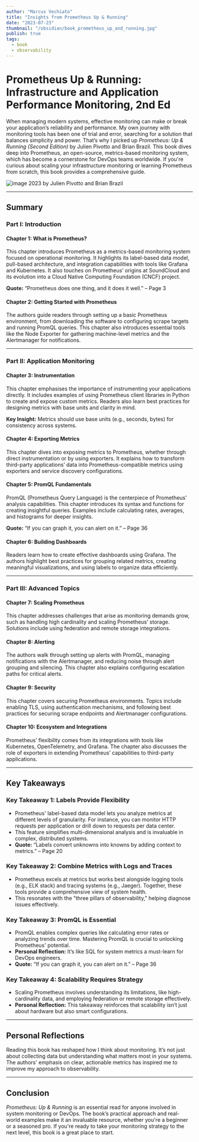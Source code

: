 ```yaml
---
author: "Marcus Vechiato"
title: "Insights from Prometheus Up & Running"
date: "2023-07-23"
thumbnail: "/obsidian/book_prometheus_up_and_running.jpg"
publish: true
tags:
  - book
  - observability
--- 
```


# **Prometheus Up & Running: Infrastructure and Application Performance Monitoring, 2nd Ed**

When managing modern systems, effective monitoring can make or break your application’s reliability and performance. My own journey with monitoring tools has been one of trial and error, searching for a solution that balances simplicity and power. That’s why I picked up _Prometheus: Up & Running (Second Edition)_ by Julien Pivotto and Brian Brazil. This book dives deep into Prometheus, an open-source, metrics-based monitoring system, which has become a cornerstone for DevOps teams worldwide. If you're curious about scaling your infrastructure monitoring or learning Prometheus from scratch, this book provides a comprehensive guide.


![image](/obsidian/book_prometheus_up_and_running.jpg)
2023 by Julien Pivotto and Brian Brazil

---

## **Summary**

### **Part I: Introduction**

#### **Chapter 1: What is Prometheus?**

This chapter introduces Prometheus as a metrics-based monitoring system focused on operational monitoring. It highlights its label-based data model, pull-based architecture, and integration capabilities with tools like Grafana and Kubernetes. It also touches on Prometheus’ origins at SoundCloud and its evolution into a Cloud Native Computing Foundation (CNCF) project.

**Quote:** “Prometheus does one thing, and it does it well.” – Page 3

#### **Chapter 2: Getting Started with Prometheus**

The authors guide readers through setting up a basic Prometheus environment, from downloading the software to configuring scrape targets and running PromQL queries. This chapter also introduces essential tools like the Node Exporter for gathering machine-level metrics and the Alertmanager for notifications.

---

### **Part II: Application Monitoring**

#### **Chapter 3: Instrumentation**

This chapter emphasises the importance of instrumenting your applications directly. It includes examples of using Prometheus client libraries in Python to create and expose custom metrics. Readers also learn best practices for designing metrics with base units and clarity in mind.

**Key Insight:** Metrics should use base units (e.g., seconds, bytes) for consistency across systems.

#### **Chapter 4: Exporting Metrics**

This chapter dives into exposing metrics to Prometheus, whether through direct instrumentation or by using exporters. It explains how to transform third-party applications’ data into Prometheus-compatible metrics using exporters and service discovery configurations.

#### **Chapter 5: PromQL Fundamentals**

PromQL (Prometheus Query Language) is the centerpiece of Prometheus’ analysis capabilities. This chapter introduces its syntax and functions for creating insightful queries. Examples include calculating rates, averages, and histograms for deeper insights.

**Quote:** “If you can graph it, you can alert on it.” – Page 36

#### **Chapter 6: Building Dashboards**

Readers learn how to create effective dashboards using Grafana. The authors highlight best practices for grouping related metrics, creating meaningful visualizations, and using labels to organize data efficiently.

---

### **Part III: Advanced Topics**

#### **Chapter 7: Scaling Prometheus**

This chapter addresses challenges that arise as monitoring demands grow, such as handling high cardinality and scaling Prometheus’ storage. Solutions include using federation and remote storage integrations.

#### **Chapter 8: Alerting**

The authors walk through setting up alerts with PromQL, managing notifications with the Alertmanager, and reducing noise through alert grouping and silencing. This chapter also explains configuring escalation paths for critical alerts.

#### **Chapter 9: Security**

This chapter covers securing Prometheus environments. Topics include enabling TLS, using authentication mechanisms, and following best practices for securing scrape endpoints and Alertmanager configurations.

#### **Chapter 10: Ecosystem and Integrations**

Prometheus’ flexibility comes from its integrations with tools like Kubernetes, OpenTelemetry, and Grafana. The chapter also discusses the role of exporters in extending Prometheus’ capabilities to third-party applications.

---

## **Key Takeaways**

### **Key Takeaway 1: Labels Provide Flexibility**

- Prometheus' label-based data model lets you analyze metrics at different levels of granularity. For instance, you can monitor HTTP requests per application or drill down to requests per data center.
- This feature simplifies multi-dimensional analysis and is invaluable in complex, distributed systems.
- **Quote:** “Labels convert unknowns into knowns by adding context to metrics.” – Page 20

### **Key Takeaway 2: Combine Metrics with Logs and Traces**

- Prometheus excels at metrics but works best alongside logging tools (e.g., ELK stack) and tracing systems (e.g., Jaeger). Together, these tools provide a comprehensive view of system health.
- This resonates with the "three pillars of observability," helping diagnose issues effectively.

### **Key Takeaway 3: PromQL is Essential**

- PromQL enables complex queries like calculating error rates or analyzing trends over time. Mastering PromQL is crucial to unlocking Prometheus' potential.
- **Personal Reflection:** It’s like SQL for system metrics a must-learn for DevOps engineers.
- **Quote:** “If you can graph it, you can alert on it.” – Page 36

### **Key Takeaway 4: Scalability Requires Strategy**

- Scaling Prometheus involves understanding its limitations, like high-cardinality data, and employing federation or remote storage effectively.
- **Personal Reflection:** This takeaway reinforces that scalability isn’t just about hardware but also smart configurations.

---

## **Personal Reflections**

Reading this book has reshaped how I think about monitoring. It’s not just about collecting data but understanding what matters most in your systems. The authors' emphasis on clear, actionable metrics has inspired me to improve my approach to observability. 

---

## **Conclusion**

_Prometheus: Up & Running_ is an essential read for anyone involved in system monitoring or DevOps. The book’s practical approach and real-world examples make it an invaluable resource, whether you're a beginner or a seasoned pro. If you're ready to take your monitoring strategy to the next level, this book is a great place to start.
